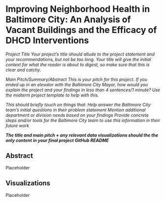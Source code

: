 # Improving Neighborhood Health in Baltimore City: An Analysis of Vacant Buildings and the Efficacy of DHCD Interventions

*Project Title
Your project’s title should allude to the project statement and your recommendations, but not be too long. Your title will give the initial context for what the reader is about to digest, so make sure that this is clear and catchy.*

*Main Pitch/Summary/Abstract
This is your pitch for this project. If you ended up in an elevator with the Baltimore City Mayor, how would you explain the project and your findings in less than 4 sentences/1 minute? Use the midterm project template to help with this.* 

*This should briefly touch on things that:
Help answer the Baltimore City team’s initial questions in their problem statement
Mention additional department or division needs based on your findings
Provide concrete steps and/or tools for the Baltimore City team to use this information in their future work*

*__The title and main pitch + any relevant data visualizations should the the only content in your final project GitHub README__*

## Abstract
Placeholder

## Visualizations
Placeholder
